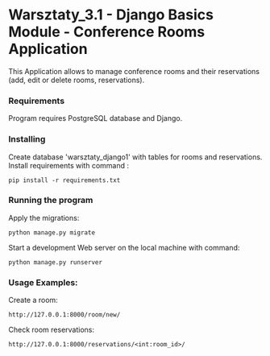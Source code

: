 # Warsztaty_3.1 - Django Basics Module - Conference Rooms Application
This Application allows to manage conference rooms and their reservations (add, edit or delete rooms, reservations).

### Requirements
Program requires PostgreSQL database and Django.

### Installing
Create database 'warsztaty_django1' with tables for rooms and reservations. Install requirements  with command :
```
pip install -r requirements.txt
```
### Running the program
Apply the migrations:
```
python manage.py migrate
```
Start a development Web server on the local machine with command:
```
python manage.py runserver
```

### Usage Examples:
Create a room:
```
http://127.0.0.1:8000/room/new/
```
Check room reservations:
```
http://127.0.0.1:8000/reservations/<int:room_id>/
```
